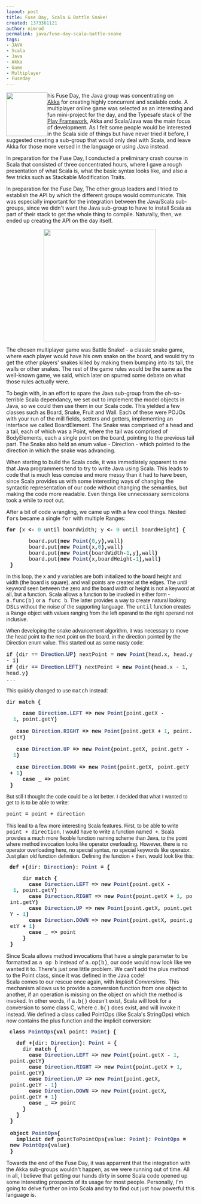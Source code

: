 ```yaml
---
layout: post
title: Fuse Day, Scala & Battle Snake!
created: 1373361121
author: nimrod
permalink: java/fuse-day-scala-battle-snake
tags:
- JAVA
- Scala
- Java
- Akka
- Game
- Multiplayer
- Fuseday
---
```

<p><img alt="" src="http://www.fromoldbooks.org/DelamotteOrnamentalAlphabets/tn/051-16th-Century-letter-t-q85-468x500.jpg" style="width: 110px; height: 117px; float: left;" /><span style="font-size: 14px;">his Fuse Day, the Java group was concentrating on <a href="http://akka.io/">Akka</a>&nbsp;for creating highly concurrent and scalable code. A multiplayer online game was selected a</span><span style="font-size: 14px;">s an interesting and fun mini-project for the day, and&nbsp;</span><span style="font-size: 14px;">the Typesafe stack of the <a href="http://www.playframework.com/">Play Framework</a></span><span style="font-size: 14px;">, Akka and Scala/Java was the main focus of development. As I felt some people would be interested in the Scala side of things but have never tried it before, I suggested creating a sub-group that would only deal with Scala, and leave Akka for those more versed in the language or using Java instead.</span></p>
<p><span style="font-size: 14px;">In preparation for the Fuse Day, I conducted a preliminary crash course in Scala that consisted of three concentrated hours, where I gave a rough presentation of what Scala is, what the basic syntax looks like, and also a few tricks such as Stackable Modification Traits.</span></p>
<p><span style="font-size: 14px;">In preparation for the Fuse Day, The other group leaders and I tried to establish the API by which the different groups would communicate. This was especially important for the integration between the Java/Scala sub-groups, since we didn&#39;t want the Java sub-group to have to install Scala as part of their stack to get the whole thing to compile. Naturally, then, we ended up creating the API on the day itself.</span></p>
<p><span style="font-size: 14px;"><img alt="" src="http://www.upsidedownbird.com/wp-content/uploads/2013/05/737890_10151220985711378_1745224235_o.jpg" style="width: 300px; height: 300px; margin-left: 100px; margin-right: 100px;" /></span></p>
<p><span style="font-size: 14px;">The chosen multiplayer game was Battle Snake! - a classic snake game, where each player would have his own snake on the board, and would try to get the other players&#39; snakes killed by making them bumping into its tail, the walls or other snakes. The rest of the game rules would be the same as the well-known game, we said, which later on spurred some debate on what those rules actually were.</span></p>
<p><span style="font-size: 14px;">To begin with, in an effort to spare the Java sub-group from the oh-so-terrible Scala dependancy, we set out to implement the model objects in Java, so we could then use them in our Scala code. This yielded a few classes such as Board, Snake, Fruit and Wall. Each of these were POJOs with your run of the mill fields, setters and getters, implementing an interface we called BoardElement. The Snake was comprised of a head and a tail, each of which was a Point, where the tail was comprised of BodyElements, each a single point on the board, pointing to the previous tail part. The Snake also held an enum value - Direction - which pointed to the direction in which the snake was advancing.</span></p>
<p><span style="font-size: 14px;">When starting to build the Scala code, it was immediately apparent to me that Java programmers tend to try to write Java using Scala. This leads to code that is much less concise and more messy than it had to have been, since Scala provides us with some interesting ways of changing the syntactic representation of our code without changing the semantics, but making the code more readable. Even things like unnecessary semicolons took a while to root out.</span></p>
<p><span style="font-size: 14px;">After a bit of code wrangling, we came up with a few cool things. Nested <span style="font-family:courier new,courier,monospace;">for</span>s became a single <span style="font-family:courier new,courier,monospace;">for</span> with multiple Ranges:</span></p>
<p><span style="font-family:courier new,courier,monospace;"><span style="font-size:14px;"><span class="k" style="font-weight: bold;">for</span> <span class="o" style="font-weight: bold;">(</span><span class="n">x</span> <span class="k" style="font-weight: bold;">&lt;-</span> <span class="mi" style="color: rgb(0, 153, 153);">0</span> <span class="n">until</span> <span class="n">boardWidth</span><span class="o" style="font-weight: bold;">;</span> <span class="n">y</span> <span class="k" style="font-weight: bold;">&lt;-</span> <span class="mi" style="color: rgb(0, 153, 153);">0</span> <span class="n">until</span> <span class="n">boardHeight</span><span class="o" style="font-weight: bold;">)</span> <span class="o" style="font-weight: bold;">{</span></span></span></p>
<pre style="font-family: Consolas, 'Liberation Mono', Courier, monospace; margin-top: 0px; margin-bottom: 0px; color: rgb(51, 51, 51); line-height: 18px;">
</pre>
<div class="line" id="LC25" style="padding-left: 10px;">
	<span style="font-family:courier new,courier,monospace;"><span style="font-size:14px;">&nbsp;&nbsp;&nbsp;&nbsp;&nbsp;&nbsp;<span class="n">board</span><span class="o" style="font-weight: bold;">.</span><span class="n">put</span><span class="o" style="font-weight: bold;">(</span><span class="k" style="font-weight: bold;">new</span> <span class="nc" style="color: rgb(68, 85, 136); font-weight: bold;">Point</span><span class="o" style="font-weight: bold;">(</span><span class="mi" style="color: rgb(0, 153, 153);">0</span><span class="o" style="font-weight: bold;">,</span><span class="n">y</span><span class="o" style="font-weight: bold;">),</span><span class="n">wall</span><span class="o" style="font-weight: bold;">)</span></span></span></div>
<div class="line" id="LC26" style="padding-left: 10px;">
	<span style="font-family:courier new,courier,monospace;"><span style="font-size:14px;">&nbsp;&nbsp;&nbsp;&nbsp;&nbsp;&nbsp;<span class="n">board</span><span class="o" style="font-weight: bold;">.</span><span class="n">put</span><span class="o" style="font-weight: bold;">(</span><span class="k" style="font-weight: bold;">new</span> <span class="nc" style="color: rgb(68, 85, 136); font-weight: bold;">Point</span><span class="o" style="font-weight: bold;">(</span><span class="n">x</span><span class="o" style="font-weight: bold;">,</span><span class="mi" style="color: rgb(0, 153, 153);">0</span><span class="o" style="font-weight: bold;">),</span><span class="n">wall</span><span class="o" style="font-weight: bold;">)</span></span></span></div>
<div class="line" id="LC27" style="padding-left: 10px;">
	<span style="font-family:courier new,courier,monospace;"><span style="font-size:14px;">&nbsp;&nbsp;&nbsp;&nbsp;&nbsp;&nbsp;<span class="n">board</span><span class="o" style="font-weight: bold;">.</span><span class="n">put</span><span class="o" style="font-weight: bold;">(</span><span class="k" style="font-weight: bold;">new</span> <span class="nc" style="color: rgb(68, 85, 136); font-weight: bold;">Point</span><span class="o" style="font-weight: bold;">(</span><span class="n">boardWidth</span><span class="o" style="font-weight: bold;">-</span><span class="mi" style="color: rgb(0, 153, 153);">1</span><span class="o" style="font-weight: bold;">,</span><span class="n">y</span><span class="o" style="font-weight: bold;">),</span><span class="n">wall</span><span class="o" style="font-weight: bold;">)</span></span></span></div>
<div class="line" id="LC28" style="padding-left: 10px;">
	<span style="font-family:courier new,courier,monospace;"><span style="font-size:14px;">&nbsp;&nbsp;&nbsp;&nbsp;&nbsp;&nbsp;<span class="n">board</span><span class="o" style="font-weight: bold;">.</span><span class="n">put</span><span class="o" style="font-weight: bold;">(</span><span class="k" style="font-weight: bold;">new</span> <span class="nc" style="color: rgb(68, 85, 136); font-weight: bold;">Point</span><span class="o" style="font-weight: bold;">(</span><span class="n">x</span><span class="o" style="font-weight: bold;">,</span><span class="n">boardHeight</span><span class="o" style="font-weight: bold;">-</span><span class="mi" style="color: rgb(0, 153, 153);">1</span><span class="o" style="font-weight: bold;">),</span><span class="n">wall</span><span class="o" style="font-weight: bold;">)</span></span></span></div>
<div class="line" id="LC29" style="padding-left: 10px;">
	<span style="font-family:courier new,courier,monospace;"><span style="font-size:14px;"><span class="o" style="font-weight: bold;">}</span></span></span></div>
<p><span style="font-family:arial,helvetica,sans-serif;"><span style="font-size:14px;">In this loop, the x and y variables are both initialized to the board height and width (the board is square), and wall points are created at the edges. The&nbsp;<em>until</em> keyword seen between the zero and the board width or height is not a keyword at all, but a function. Scala allows a function to be invoked in either form - <span style="font-family:courier new,courier,monospace;">a.func(b)</span> or <span style="font-family:courier new,courier,monospace;">a func b</span>. The latter provides a way to create natural looking DSLs without the noise of the supporting language. The <span style="font-family:courier new,courier,monospace;">until</span> function creates a <span style="font-family:courier new,courier,monospace;">Range</span> object with values ranging from the left operand to the right operand not inclusive.</span></span></p>
<p><font face="arial, helvetica, sans-serif"><span style="font-size: 14px;">When developing the snake advancement algorithm, it was necessary to move the head point to the next point on the board, in the direction pointed by the Direction enum value. This started out as some nasty code:</span></font></p>
<p><span style="font-family:courier new,courier,monospace;"><span style="font-size: 14px;"><strong>if</strong> <strong>(</strong>dir ==&nbsp;</span></span><span class="nc" style="font-size: 14px; color: rgb(68, 85, 136); font-weight: bold;">Direction</span><span class="o" style="font-size: 14px; font-weight: bold;">.</span><span class="nc" style="font-size: 14px; color: rgb(68, 85, 136); font-weight: bold;">UP</span><span style="font-family:courier new,courier,monospace;"><span style="font-size: 14px;"><strong>)</strong> nextPoint = <strong>new&nbsp;</strong></span></span><span style="color: rgb(68, 85, 136); font-family: 'courier new', courier, monospace; font-size: 14px; font-weight: bold;">Point</span><span style="font-family:courier new,courier,monospace;"><span style="font-size: 14px;"><strong>(</strong>head.x, head.y - 1<strong>)</strong><br />
	<strong>if</strong> <strong>(</strong>dir ==&nbsp;</span></span><span class="nc" style="font-size: 14px; color: rgb(68, 85, 136); font-weight: bold;">Direction</span><span class="o" style="font-size: 14px; font-weight: bold;">.</span><span class="nc" style="font-size: 14px; color: rgb(68, 85, 136); font-weight: bold;">LEFT</span><span style="font-family:courier new,courier,monospace;"><span style="font-size: 14px;"><strong>)</strong> nextPoint = <strong>new</strong>&nbsp;</span></span><span style="color: rgb(68, 85, 136); font-family: 'courier new', courier, monospace; font-size: 14px; font-weight: bold;">Point</span><span style="font-family:courier new,courier,monospace;"><span style="font-size: 14px;"><strong>(</strong>head.x - 1, head.y<strong>)</strong><br />
	...</span></span></p>
<p><font face="arial, helvetica, sans-serif"><span style="font-size: 14px;">This quickly changed to use <span style="font-family:courier new,courier,monospace;">match</span> instead:</span></font></p>
<p><span class="n" style="font-size: 14px; font-family: 'courier new', courier, monospace;">dir</span><span style="font-size: 14px; font-family: 'courier new', courier, monospace;">&nbsp;</span><span class="k" style="font-size: 14px; font-family: 'courier new', courier, monospace; font-weight: bold;">match</span><span style="font-size: 14px; font-family: 'courier new', courier, monospace;">&nbsp;</span><span class="o" style="font-size: 14px; font-family: 'courier new', courier, monospace; font-weight: bold;">{</span></p>
<div class="line" id="LC8" style="padding-left: 10px;">
	<span style="font-family: 'courier new', courier, monospace;"><span style="font-size: 14px;">&nbsp; &nbsp;&nbsp;<span class="k" style="font-weight: bold;">case</span>&nbsp;<span class="nc" style="color: rgb(68, 85, 136); font-weight: bold;">Direction</span><span class="o" style="font-weight: bold;">.</span><span class="nc" style="color: rgb(68, 85, 136); font-weight: bold;">LEFT</span>&nbsp;<span class="k" style="font-weight: bold;">=&gt;</span>&nbsp;<span class="k" style="font-weight: bold;">new</span>&nbsp;<span class="nc" style="color: rgb(68, 85, 136); font-weight: bold;">Point</span><span class="o" style="font-weight: bold;">(</span><span class="n">point</span><span class="o" style="font-weight: bold;">.</span><span class="n">getX</span>&nbsp;<span class="o" style="font-weight: bold;">-</span>&nbsp;<span class="mi" style="color: rgb(0, 153, 153);">1</span><span class="o" style="font-weight: bold;">,</span>&nbsp;<span class="n">point</span><span class="o" style="font-weight: bold;">.</span><span class="n">getY</span><span class="o" style="font-weight: bold;">)</span></span></span></div>
<div class="line" id="LC9" style="padding-left: 10px;">
	<span style="font-family: 'courier new', courier, monospace;"><span style="font-size: 14px;">&nbsp; &nbsp;&nbsp;<span class="k" style="font-weight: bold;">case</span>&nbsp;<span class="nc" style="color: rgb(68, 85, 136); font-weight: bold;">Direction</span><span class="o" style="font-weight: bold;">.</span><span class="nc" style="color: rgb(68, 85, 136); font-weight: bold;">RIGHT</span>&nbsp;<span class="k" style="font-weight: bold;">=&gt;</span>&nbsp;<span class="k" style="font-weight: bold;">new</span>&nbsp;<span class="nc" style="color: rgb(68, 85, 136); font-weight: bold;">Point</span><span class="o" style="font-weight: bold;">(</span><span class="n">point</span><span class="o" style="font-weight: bold;">.</span><span class="n">getX</span>&nbsp;<span class="o" style="font-weight: bold;">+</span>&nbsp;<span class="mi" style="color: rgb(0, 153, 153);">1</span><span class="o" style="font-weight: bold;">,</span>&nbsp;<span class="n">point</span><span class="o" style="font-weight: bold;">.</span><span class="n">getY</span><span class="o" style="font-weight: bold;">)</span></span></span></div>
<div class="line" id="LC10" style="padding-left: 10px;">
	<span style="font-family: 'courier new', courier, monospace;"><span style="font-size: 14px;">&nbsp; &nbsp;&nbsp;<span class="k" style="font-weight: bold;">case</span>&nbsp;<span class="nc" style="color: rgb(68, 85, 136); font-weight: bold;">Direction</span><span class="o" style="font-weight: bold;">.</span><span class="nc" style="color: rgb(68, 85, 136); font-weight: bold;">UP</span>&nbsp;<span class="k" style="font-weight: bold;">=&gt;</span>&nbsp;<span class="k" style="font-weight: bold;">new</span>&nbsp;<span class="nc" style="color: rgb(68, 85, 136); font-weight: bold;">Point</span><span class="o" style="font-weight: bold;">(</span><span class="n">point</span><span class="o" style="font-weight: bold;">.</span><span class="n">getX</span><span class="o" style="font-weight: bold;">,</span>&nbsp;<span class="n">point</span><span class="o" style="font-weight: bold;">.</span><span class="n">getY</span>&nbsp;<span class="o" style="font-weight: bold;">-</span>&nbsp;<span class="mi" style="color: rgb(0, 153, 153);">1</span><span class="o" style="font-weight: bold;">)</span></span></span></div>
<div class="line" id="LC11" style="padding-left: 10px;">
	<span style="font-family: 'courier new', courier, monospace;"><span style="font-size: 14px;">&nbsp; &nbsp;&nbsp;<span class="k" style="font-weight: bold;">case</span>&nbsp;<span class="nc" style="color: rgb(68, 85, 136); font-weight: bold;">Direction</span><span class="o" style="font-weight: bold;">.</span><span class="nc" style="color: rgb(68, 85, 136); font-weight: bold;">DOWN</span>&nbsp;<span class="k" style="font-weight: bold;">=&gt;</span>&nbsp;<span class="k" style="font-weight: bold;">new</span>&nbsp;<span class="nc" style="color: rgb(68, 85, 136); font-weight: bold;">Point</span><span class="o" style="font-weight: bold;">(</span><span class="n">point</span><span class="o" style="font-weight: bold;">.</span><span class="n">getX</span><span class="o" style="font-weight: bold;">,</span>&nbsp;<span class="n">point</span><span class="o" style="font-weight: bold;">.</span><span class="n">getY</span>&nbsp;<span class="o" style="font-weight: bold;">+</span>&nbsp;<span class="mi" style="color: rgb(0, 153, 153);">1</span><span class="o" style="font-weight: bold;">)</span></span></span></div>
<div class="line" id="LC12" style="padding-left: 10px;">
	<span style="font-family: 'courier new', courier, monospace;"><span style="font-size: 14px;">&nbsp;&nbsp;&nbsp;&nbsp;<span class="k" style="font-weight: bold;">case</span>&nbsp;<span class="k" style="font-weight: bold;">_</span>&nbsp;<span class="k" style="font-weight: bold;">=&gt;</span>&nbsp;<span class="n">point</span></span></span></div>
<div class="line" id="LC13" style="padding-left: 10px;">
	<span style="font-family: 'courier new', courier, monospace;"><span style="font-size: 14px;"><span class="o" style="font-weight: bold;">}</span></span></span></div>
<p><font face="arial, helvetica, sans-serif"><span style="font-size: 14px;">But still I thought the code could be a lot better. I decided that what I wanted to get to is to be able to write:</span></font></p>
<p><span style="font-size:14px;"><span style="font-family:courier new,courier,monospace;"><span class="n" style="color: rgb(51, 51, 51); line-height: 18px; white-space: pre;">point</span><span style="color: rgb(51, 51, 51); line-height: 18px; white-space: pre;"> </span><span class="k" style="font-weight: bold; color: rgb(51, 51, 51); line-height: 18px; white-space: pre;">=</span><span style="color: rgb(51, 51, 51); line-height: 18px; white-space: pre;"> </span><span class="n" style="color: rgb(51, 51, 51); line-height: 18px; white-space: pre;">point</span><span style="color: rgb(51, 51, 51); line-height: 18px; white-space: pre;"> </span><span class="o" style="font-weight: bold; color: rgb(51, 51, 51); line-height: 18px; white-space: pre;">+</span><span style="color: rgb(51, 51, 51); line-height: 18px; white-space: pre;"> </span><span class="n" style="color: rgb(51, 51, 51); line-height: 18px; white-space: pre;">direction</span></span></span></p>
<p><span style="font-family: arial, helvetica, sans-serif; font-size: 14px;">This lead to a few more interesting Scala features. First, to be able to write <span style="font-family:courier new,courier,monospace;">point + direction</span>, I would have to write a function named<span style="font-family:courier new,courier,monospace;"> +</span>. Scala provides a much more flexible function naming scheme than Java, to the point where method invocation looks like operator overloading. However, there is no operator overloading here, no special syntax, no special keywords like operator. Just plain old function definition. Defining the function + then, would look like this:</span></p>
<p><span style="font-size:14px;"><span style="font-family:courier new,courier,monospace;">&nbsp;<span class="k" style="font-weight: bold;">def</span>&nbsp;<span class="o" style="font-weight: bold;">+(</span><span class="n">dir</span><span class="k" style="font-weight: bold;">:</span>&nbsp;<span class="kt" style="color: rgb(68, 85, 136); font-weight: bold;">Direction</span><span class="o" style="font-weight: bold;">)</span><span class="k" style="font-weight: bold;">:</span>&nbsp;<span class="kt" style="color: rgb(68, 85, 136); font-weight: bold;">Point</span>&nbsp;<span class="o" style="font-weight: bold;">=</span>&nbsp;<span class="o" style="font-weight: bold;">{</span></span></span></p>
<pre style="font-family: Consolas, 'Liberation Mono', Courier, monospace; margin-top: 0px; margin-bottom: 0px; color: rgb(51, 51, 51); line-height: 18px;">
</pre>
<div class="line" id="LC7" style="padding-left: 10px;">
	<span style="font-size:14px;"><span style="font-family:courier new,courier,monospace;">&nbsp;&nbsp;&nbsp;&nbsp;<span class="n">dir</span>&nbsp;<span class="k" style="font-weight: bold;">match</span>&nbsp;<span class="o" style="font-weight: bold;">{</span></span></span></div>
<div class="line" id="LC8" style="padding-left: 10px;">
	<span style="font-size:14px;"><span style="font-family:courier new,courier,monospace;">&nbsp;&nbsp;&nbsp;&nbsp;&nbsp;&nbsp;<span class="k" style="font-weight: bold;">case</span>&nbsp;<span class="nc" style="color: rgb(68, 85, 136); font-weight: bold;">Direction</span><span class="o" style="font-weight: bold;">.</span><span class="nc" style="color: rgb(68, 85, 136); font-weight: bold;">LEFT</span>&nbsp;<span class="k" style="font-weight: bold;">=&gt;</span>&nbsp;<span class="k" style="font-weight: bold;">new</span>&nbsp;<span class="nc" style="color: rgb(68, 85, 136); font-weight: bold;">Point</span><span class="o" style="font-weight: bold;">(</span><span class="n">point</span><span class="o" style="font-weight: bold;">.</span><span class="n">getX</span>&nbsp;<span class="o" style="font-weight: bold;">-</span>&nbsp;<span class="mi" style="color: rgb(0, 153, 153);">1</span><span class="o" style="font-weight: bold;">,</span>&nbsp;<span class="n">point</span><span class="o" style="font-weight: bold;">.</span><span class="n">getY</span><span class="o" style="font-weight: bold;">)</span></span></span></div>
<div class="line" id="LC9" style="padding-left: 10px;">
	<span style="font-size:14px;"><span style="font-family:courier new,courier,monospace;">&nbsp;&nbsp;&nbsp;&nbsp;&nbsp;&nbsp;<span class="k" style="font-weight: bold;">case</span>&nbsp;<span class="nc" style="color: rgb(68, 85, 136); font-weight: bold;">Direction</span><span class="o" style="font-weight: bold;">.</span><span class="nc" style="color: rgb(68, 85, 136); font-weight: bold;">RIGHT</span>&nbsp;<span class="k" style="font-weight: bold;">=&gt;</span>&nbsp;<span class="k" style="font-weight: bold;">new</span>&nbsp;<span class="nc" style="color: rgb(68, 85, 136); font-weight: bold;">Point</span><span class="o" style="font-weight: bold;">(</span><span class="n">point</span><span class="o" style="font-weight: bold;">.</span><span class="n">getX</span>&nbsp;<span class="o" style="font-weight: bold;">+</span>&nbsp;<span class="mi" style="color: rgb(0, 153, 153);">1</span><span class="o" style="font-weight: bold;">,</span>&nbsp;<span class="n">point</span><span class="o" style="font-weight: bold;">.</span><span class="n">getY</span><span class="o" style="font-weight: bold;">)</span></span></span></div>
<div class="line" id="LC10" style="padding-left: 10px;">
	<span style="font-size:14px;"><span style="font-family:courier new,courier,monospace;">&nbsp;&nbsp;&nbsp;&nbsp;&nbsp;&nbsp;<span class="k" style="font-weight: bold;">case</span>&nbsp;<span class="nc" style="color: rgb(68, 85, 136); font-weight: bold;">Direction</span><span class="o" style="font-weight: bold;">.</span><span class="nc" style="color: rgb(68, 85, 136); font-weight: bold;">UP</span>&nbsp;<span class="k" style="font-weight: bold;">=&gt;</span>&nbsp;<span class="k" style="font-weight: bold;">new</span>&nbsp;<span class="nc" style="color: rgb(68, 85, 136); font-weight: bold;">Point</span><span class="o" style="font-weight: bold;">(</span><span class="n">point</span><span class="o" style="font-weight: bold;">.</span><span class="n">getX</span><span class="o" style="font-weight: bold;">,</span>&nbsp;<span class="n">point</span><span class="o" style="font-weight: bold;">.</span><span class="n">getY</span>&nbsp;<span class="o" style="font-weight: bold;">-</span>&nbsp;<span class="mi" style="color: rgb(0, 153, 153);">1</span><span class="o" style="font-weight: bold;">)</span></span></span></div>
<div class="line" id="LC11" style="padding-left: 10px;">
	<span style="font-size:14px;"><span style="font-family:courier new,courier,monospace;">&nbsp;&nbsp;&nbsp;&nbsp;&nbsp;&nbsp;<span class="k" style="font-weight: bold;">case</span>&nbsp;<span class="nc" style="color: rgb(68, 85, 136); font-weight: bold;">Direction</span><span class="o" style="font-weight: bold;">.</span><span class="nc" style="color: rgb(68, 85, 136); font-weight: bold;">DOWN</span>&nbsp;<span class="k" style="font-weight: bold;">=&gt;</span>&nbsp;<span class="k" style="font-weight: bold;">new</span>&nbsp;<span class="nc" style="color: rgb(68, 85, 136); font-weight: bold;">Point</span><span class="o" style="font-weight: bold;">(</span><span class="n">point</span><span class="o" style="font-weight: bold;">.</span><span class="n">getX</span><span class="o" style="font-weight: bold;">,</span>&nbsp;<span class="n">point</span><span class="o" style="font-weight: bold;">.</span><span class="n">getY</span>&nbsp;<span class="o" style="font-weight: bold;">+</span>&nbsp;<span class="mi" style="color: rgb(0, 153, 153);">1</span><span class="o" style="font-weight: bold;">)</span></span></span></div>
<div class="line" id="LC12" style="padding-left: 10px;">
	<span style="font-size:14px;"><span style="font-family:courier new,courier,monospace;">&nbsp;&nbsp;&nbsp;&nbsp;&nbsp;&nbsp;<span class="k" style="font-weight: bold;">case</span>&nbsp;<span class="k" style="font-weight: bold;">_</span>&nbsp;<span class="k" style="font-weight: bold;">=&gt;</span>&nbsp;<span class="n">point</span></span></span></div>
<div class="line" id="LC13" style="padding-left: 10px;">
	<span style="font-size:14px;"><span style="font-family:courier new,courier,monospace;">&nbsp;&nbsp;&nbsp;&nbsp;<span class="o" style="font-weight: bold;">}</span></span></span></div>
<div class="line" id="LC14" style="padding-left: 10px;">
	<span style="font-size:14px;"><span style="font-family:courier new,courier,monospace;"><span class="o" style="font-weight: bold;">}</span></span></span></div>
<p><span style="font-size: 14px;">Since Scala allows method invocations that have a single parameter to be formatted as <span style="font-family:courier new,courier,monospace;">a op b</span> instead of <span style="font-family:courier new,courier,monospace;">a.op(b)</span>, our code would now look like we wanted it to. There&#39;s just one little problem. We can&#39;t add the plus method to the Point class, since it was defined in the Java code!<br />
	Scala comes to our rescue once again, with <em>Implicit Conversions</em>. This mechanism allows us to provide a conversion function from one object to another, if an operation is missing on the object on which the method is invoked. In other words, if <span style="font-family:courier new,courier,monospace;">a.b()</span> doesn&#39;t exist, Scala will look for a conversion to some class C, where <span style="font-family:courier new,courier,monospace;">c.b()</span> does exist, and will invoke it instead. We defined a class called PointOps (like Scala&#39;s StringOps) which now contains the plus function and the implicit conversion:</span></p>
<p><span style="font-size:14px;"><span style="font-family:courier new,courier,monospace;"><span class="k" style="font-weight: bold;">&nbsp;class</span> <span class="nc" style="color: rgb(68, 85, 136); font-weight: bold;">PointOps</span><span class="o" style="font-weight: bold;">(</span><span class="k" style="font-weight: bold;">val</span> <span class="n">point</span><span class="k" style="font-weight: bold;">:</span> <span class="kt" style="color: rgb(68, 85, 136); font-weight: bold;">Point</span><span class="o" style="font-weight: bold;">)</span> <span class="o" style="font-weight: bold;">{</span></span></span></p>
<pre style="font-family: Consolas, 'Liberation Mono', Courier, monospace; margin-top: 0px; margin-bottom: 0px; color: rgb(51, 51, 51); line-height: 18px;">
</pre>
<div class="line" id="LC6" style="padding-left: 10px;">
	<span style="font-size:14px;"><span style="font-family:courier new,courier,monospace;">&nbsp;&nbsp;<span class="k" style="font-weight: bold;">def</span> <span class="o" style="font-weight: bold;">+(</span><span class="n">dir</span><span class="k" style="font-weight: bold;">:</span> <span class="kt" style="color: rgb(68, 85, 136); font-weight: bold;">Direction</span><span class="o" style="font-weight: bold;">)</span><span class="k" style="font-weight: bold;">:</span> <span class="kt" style="color: rgb(68, 85, 136); font-weight: bold;">Point</span> <span class="o" style="font-weight: bold;">=</span> <span class="o" style="font-weight: bold;">{</span></span></span></div>
<div class="line" id="LC7" style="padding-left: 10px;">
	<span style="font-size:14px;"><span style="font-family:courier new,courier,monospace;">&nbsp;&nbsp;&nbsp;&nbsp;<span class="n">dir</span> <span class="k" style="font-weight: bold;">match</span> <span class="o" style="font-weight: bold;">{</span></span></span></div>
<div class="line" id="LC8" style="padding-left: 10px;">
	<span style="font-size:14px;"><span style="font-family:courier new,courier,monospace;">&nbsp;&nbsp;&nbsp;&nbsp;&nbsp;&nbsp;<span class="k" style="font-weight: bold;">case</span> <span class="nc" style="color: rgb(68, 85, 136); font-weight: bold;">Direction</span><span class="o" style="font-weight: bold;">.</span><span class="nc" style="color: rgb(68, 85, 136); font-weight: bold;">LEFT</span> <span class="k" style="font-weight: bold;">=&gt;</span> <span class="k" style="font-weight: bold;">new</span> <span class="nc" style="color: rgb(68, 85, 136); font-weight: bold;">Point</span><span class="o" style="font-weight: bold;">(</span><span class="n">point</span><span class="o" style="font-weight: bold;">.</span><span class="n">getX</span> <span class="o" style="font-weight: bold;">-</span> <span class="mi" style="color: rgb(0, 153, 153);">1</span><span class="o" style="font-weight: bold;">,</span> <span class="n">point</span><span class="o" style="font-weight: bold;">.</span><span class="n">getY</span><span class="o" style="font-weight: bold;">)</span></span></span></div>
<div class="line" id="LC9" style="padding-left: 10px;">
	<span style="font-size:14px;"><span style="font-family:courier new,courier,monospace;">&nbsp;&nbsp;&nbsp;&nbsp;&nbsp;&nbsp;<span class="k" style="font-weight: bold;">case</span> <span class="nc" style="color: rgb(68, 85, 136); font-weight: bold;">Direction</span><span class="o" style="font-weight: bold;">.</span><span class="nc" style="color: rgb(68, 85, 136); font-weight: bold;">RIGHT</span> <span class="k" style="font-weight: bold;">=&gt;</span> <span class="k" style="font-weight: bold;">new</span> <span class="nc" style="color: rgb(68, 85, 136); font-weight: bold;">Point</span><span class="o" style="font-weight: bold;">(</span><span class="n">point</span><span class="o" style="font-weight: bold;">.</span><span class="n">getX</span> <span class="o" style="font-weight: bold;">+</span> <span class="mi" style="color: rgb(0, 153, 153);">1</span><span class="o" style="font-weight: bold;">,</span> <span class="n">point</span><span class="o" style="font-weight: bold;">.</span><span class="n">getY</span><span class="o" style="font-weight: bold;">)</span></span></span></div>
<div class="line" id="LC10" style="padding-left: 10px;">
	<span style="font-size:14px;"><span style="font-family:courier new,courier,monospace;">&nbsp;&nbsp;&nbsp;&nbsp;&nbsp;&nbsp;<span class="k" style="font-weight: bold;">case</span> <span class="nc" style="color: rgb(68, 85, 136); font-weight: bold;">Direction</span><span class="o" style="font-weight: bold;">.</span><span class="nc" style="color: rgb(68, 85, 136); font-weight: bold;">UP</span> <span class="k" style="font-weight: bold;">=&gt;</span> <span class="k" style="font-weight: bold;">new</span> <span class="nc" style="color: rgb(68, 85, 136); font-weight: bold;">Point</span><span class="o" style="font-weight: bold;">(</span><span class="n">point</span><span class="o" style="font-weight: bold;">.</span><span class="n">getX</span><span class="o" style="font-weight: bold;">,</span> <span class="n">point</span><span class="o" style="font-weight: bold;">.</span><span class="n">getY</span> <span class="o" style="font-weight: bold;">-</span> <span class="mi" style="color: rgb(0, 153, 153);">1</span><span class="o" style="font-weight: bold;">)</span></span></span></div>
<div class="line" id="LC11" style="padding-left: 10px;">
	<span style="font-size:14px;"><span style="font-family:courier new,courier,monospace;">&nbsp;&nbsp;&nbsp;&nbsp;&nbsp;&nbsp;<span class="k" style="font-weight: bold;">case</span> <span class="nc" style="color: rgb(68, 85, 136); font-weight: bold;">Direction</span><span class="o" style="font-weight: bold;">.</span><span class="nc" style="color: rgb(68, 85, 136); font-weight: bold;">DOWN</span> <span class="k" style="font-weight: bold;">=&gt;</span> <span class="k" style="font-weight: bold;">new</span> <span class="nc" style="color: rgb(68, 85, 136); font-weight: bold;">Point</span><span class="o" style="font-weight: bold;">(</span><span class="n">point</span><span class="o" style="font-weight: bold;">.</span><span class="n">getX</span><span class="o" style="font-weight: bold;">,</span> <span class="n">point</span><span class="o" style="font-weight: bold;">.</span><span class="n">getY</span> <span class="o" style="font-weight: bold;">+</span> <span class="mi" style="color: rgb(0, 153, 153);">1</span><span class="o" style="font-weight: bold;">)</span></span></span></div>
<div class="line" id="LC12" style="padding-left: 10px;">
	<span style="font-size:14px;"><span style="font-family:courier new,courier,monospace;">&nbsp;&nbsp;&nbsp;&nbsp;&nbsp;&nbsp;<span class="k" style="font-weight: bold;">case</span> <span class="k" style="font-weight: bold;">_</span> <span class="k" style="font-weight: bold;">=&gt;</span> <span class="n">point</span></span></span></div>
<div class="line" id="LC13" style="padding-left: 10px;">
	<span style="font-size:14px;"><span style="font-family:courier new,courier,monospace;">&nbsp;&nbsp;&nbsp;&nbsp;<span class="o" style="font-weight: bold;">}</span></span></span></div>
<div class="line" id="LC14" style="padding-left: 10px;">
	<span style="font-size:14px;"><span style="font-family:courier new,courier,monospace;">&nbsp;&nbsp;<span class="o" style="font-weight: bold;">}</span></span></span></div>
<div class="line" id="LC15" style="padding-left: 10px;">
	<span style="font-size:14px;"><span style="font-family:courier new,courier,monospace;"><span class="o" style="font-weight: bold;">}</span></span></span></div>
<div class="line" id="LC16" style="padding-left: 10px;">
	&nbsp;</div>
<div class="line" id="LC17" style="padding-left: 10px;">
	<span style="font-size:14px;"><span style="font-family:courier new,courier,monospace;"><span class="k" style="font-weight: bold;">object</span> <span class="nc" style="color: rgb(68, 85, 136); font-weight: bold;">PointOps</span><span class="o" style="font-weight: bold;">{</span></span></span></div>
<div class="line" id="LC18" style="padding-left: 10px;">
	<span style="font-size:14px;"><span style="font-family:courier new,courier,monospace;">&nbsp;&nbsp;<span class="k" style="font-weight: bold;">implicit</span> <span class="k" style="font-weight: bold;">def</span> <span class="n">pointToPointOps</span><span class="o" style="font-weight: bold;">(</span><span class="n">value</span><span class="k" style="font-weight: bold;">:</span> <span class="kt" style="color: rgb(68, 85, 136); font-weight: bold;">Point</span><span class="o" style="font-weight: bold;">)</span><span class="k" style="font-weight: bold;">:</span> <span class="kt" style="color: rgb(68, 85, 136); font-weight: bold;">PointOps</span> <span class="o" style="font-weight: bold;">=</span> <span class="k" style="font-weight: bold;">new</span> <span class="nc" style="color: rgb(68, 85, 136); font-weight: bold;">PointOps</span><span class="o" style="font-weight: bold;">(</span><span class="n">value</span><span class="o" style="font-weight: bold;">)</span></span></span></div>
<div class="line" id="LC19" style="padding-left: 10px;">
	<span style="font-size:14px;"><span style="font-family:courier new,courier,monospace;"><span class="o" style="font-weight: bold;">}</span></span></span></div>
<p><span style="font-size:14px;">Towards the end of the Fuse Day, it was apparrent that the integration with the Akka sub-groups wouldn&#39;t happen, as we were running out of time. All in all, I believe that getting our hands dirty in some Scala code opened up some interesting prospects of its usage for most people. Personally, I&#39;m going to delve further on into Scala and try to find out just how powerful this language is.</span></p>
